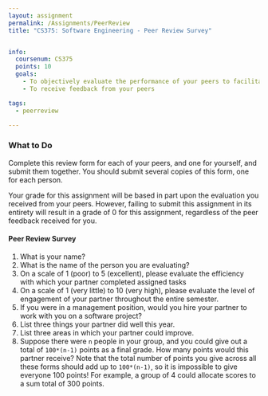 ```yaml
---
layout: assignment
permalink: /Assignments/PeerReview
title: "CS375: Software Engineering - Peer Review Survey"


info:
  coursenum: CS375
  points: 10
  goals:
    - To objectively evaluate the performance of your peers to facilitate their professional development
    - To receive feedback from your peers

tags:
  - peerreview

---
```


### What to Do

Complete this review form for each of your peers, and one for yourself, and submit them together.  You should submit several copies of this form, one for each person.

Your grade for this assignment will be based in part upon the evaluation you received from your peers.  However, failing to submit this assignment in its entirety will result in a grade of 0 for this assignment, regardless of the peer feedback received for you.

#### Peer Review Survey

1. What is your name?
2. What is the name of the person you are evaluating?
3. On a scale of 1 (poor) to 5 (excellent), please evaluate the efficiency with which your partner completed assigned tasks
4. On a scale of 1 (very little) to 10 (very high), please evaluate the level of engagement of your partner throughout the entire semester.
5. If you were in a management position, would you hire your partner to work with you on a software project?
6. List three things your partner did well this year.
7. List three areas in which your partner could improve.
8. Suppose there were `n` people in your group, and you could give out a total of `100*(n-1)` points as a final grade.  How many points would this partner receive?  Note that the total number of points you give across all these forms should add up to `100*(n-1)`, so it is impossible to give everyone 100 points!  For example, a group of 4 could allocate scores to a sum total of 300 points.